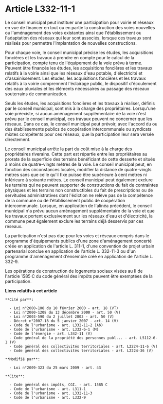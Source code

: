 # Article L332-11-1

Le conseil municipal peut instituer une participation pour voirie et réseaux en vue de financer en tout ou en partie la
construction des voies nouvelles ou l'aménagement des voies existantes ainsi que l'établissement ou l'adaptation des réseaux
qui leur sont associés, lorsque ces travaux sont réalisés pour permettre l'implantation de nouvelles constructions. 

Pour chaque voie, le conseil municipal précise les études, les acquisitions foncières et les travaux à prendre en compte pour
le calcul de la participation, compte tenu de l'équipement de la voie prévu à terme. Peuvent être financés les études, les
acquisitions foncières et les travaux relatifs à la voirie ainsi que les réseaux d'eau potable, d'électricité et
d'assainissement. Les études, les acquisitions foncières et les travaux relatifs à la voirie comprennent l'éclairage public,
le dispositif d'écoulement des eaux pluviales et les éléments nécessaires au passage des réseaux souterrains de
communication. 

Seuls les études, les acquisitions foncières et les travaux à réaliser, définis par le conseil municipal, sont mis à la
charge des propriétaires. Lorsqu'une voie préexiste, si aucun aménagement supplémentaire de la voie n'est prévu par le
conseil municipal, ces travaux peuvent ne concerner que les réseaux. Dans ce cas, le conseil municipal peut prévoir, avec
l'accord du ou des établissements publics de coopération intercommunale ou syndicats mixtes compétents pour ces réseaux, que
la participation leur sera versée directement. 

Le conseil municipal arrête la part du coût mise à la charge des propriétaires riverains. Cette part est répartie entre les
propriétaires au prorata de la superficie des terrains bénéficiant de cette desserte et situés à moins de quatre-vingts
mètres de la voie. Le conseil municipal peut, en fonction des circonstances locales, modifier la distance de quatre-vingts
mètres sans que celle qu'il fixe puisse être supérieure à cent mètres ni inférieure à soixante mètres. Le conseil municipal
peut également exclure les terrains qui ne peuvent supporter de constructions du fait de contraintes physiques et les
terrains non constructibles du fait de prescriptions ou de servitudes administratives dont l'édiction ne relève pas de la
compétence de la commune ou de l'établissement public de coopération intercommunale. Lorsque, en application de l'alinéa
précédent, le conseil municipal n'a prévu aucun aménagement supplémentaire de la voie et que les travaux portent
exclusivement sur les réseaux d'eau et d'électricité, la commune peut également exclure les terrains déjà desservis par ces
réseaux. 

La participation n'est pas due pour les voies et réseaux compris dans le programme d'équipements publics d'une zone
d'aménagement concerté créée en application de l'article L. 311-1, d'une convention de projet urbain partenarial conclue en
application de l'article L. 332-11-3 ou d'un programme d'aménagement d'ensemble créé en application de l'article L. 332-9. 

Les opérations de construction de logements sociaux visées au II de l'article 1585 C du code général des impôts peuvent être
exemptées de la participation.

**Liens relatifs à cet article**

	**Cité par**:

	  - Loi n°2000-108 du 10 février 2000 - art. 18 (VT)
	  - Loi n°2000-1208 du 13 décembre 2000 - art. 50 (V)
	  - Loi n°2003-590 du 2 juillet 2003 - art. 50 (V)
	  - Décret n°2007-18 du 5 janvier 2007 - art. 14 (V)
	  - Code de l'urbanisme - art. L332-11-2 (Ab)
	  - Code de l'urbanisme - art. L332-6-1 (M)
	  - Code de l'énergie - art. L342-11 (V)
	  - Code général de la propriété des personnes publ... - art. L5112-6-1 (V)
	  - Code général des collectivités territoriales - art. L2224-11-6 (V)
	  - Code général des collectivités territoriales - art. L2224-36 (V)

	**Modifié par**:

	  - Loi n°2009-323 du 25 mars 2009 - art. 43

	**Cite**:

	  - Code général des impôts, CGI. - art. 1585 C
	  - Code de l'urbanisme - art. L311-1
	  - Code de l'urbanisme - art. L332-11-3
	  - Code de l'urbanisme - art. L332-9
